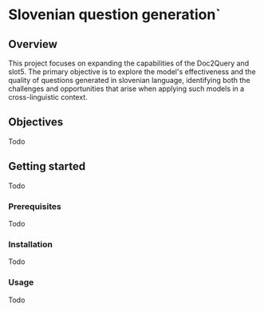 # Slovenian question generation`

## Overview
This project focuses on expanding the capabilities of the Doc2Query and slot5. The primary objective is to explore the model's effectiveness and the quality of questions generated in slovenian language, identifying both the challenges and opportunities that arise when applying such models in a cross-linguistic context.
## Objectives
Todo
## Getting started
Todo
### Prerequisites
Todo
### Installation
Todo
### Usage
Todo
